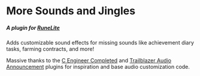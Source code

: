 # More Sounds and Jingles

##### A plugin for [RuneLite](https://runelite.net/)

Adds customizable sound effects for missing sounds like achievement diary tasks, farming contracts, and more!

Massive thanks to the [C Engineer Completed](https://github.com/m0bilebtw/c-engineer-completed) and
[Trailblazer Audio Announcement](https://github.com/Jarbo52/trailblazer-audio-announcement) plugins for inspiration and
base audio customization code.